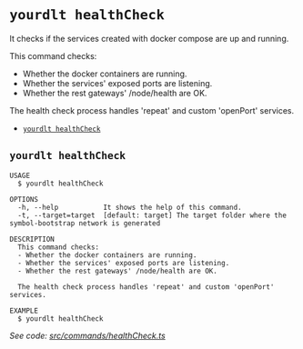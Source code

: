 `yourdlt healthCheck`
=====================

It checks if the services created with docker compose are up and running.

This command checks:
- Whether the docker containers are running.
- Whether the services' exposed ports are listening.
- Whether the rest gateways' /node/health are OK.

The health check process handles 'repeat' and custom 'openPort' services.

* [`yourdlt healthCheck`](#yourdlt-healthcheck)

## `yourdlt healthCheck`

```
USAGE
  $ yourdlt healthCheck

OPTIONS
  -h, --help           It shows the help of this command.
  -t, --target=target  [default: target] The target folder where the symbol-bootstrap network is generated

DESCRIPTION
  This command checks:
  - Whether the docker containers are running.
  - Whether the services' exposed ports are listening.
  - Whether the rest gateways' /node/health are OK.

  The health check process handles 'repeat' and custom 'openPort' services.

EXAMPLE
  $ yourdlt healthCheck
```

_See code: [src/commands/healthCheck.ts](https://github.com/usingblockchain/yourdlt/blob/v1.3.3/src/commands/healthCheck.ts)_
